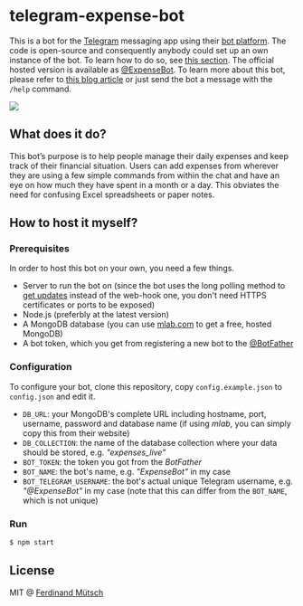 # telegram-expense-bot
This is a bot for the [Telegram](https://telegram.org/) messaging app using their [bot platform](https://core.telegram.org/bots). The code is open-source and consequently anybody could set up an own instance of the bot. To learn how to do so, see [this section](#how-to-host-it-myself). The official hosted version is available as [@ExpenseBot](https://telegram.me/ExpenseBot). To learn more about this bot, please refer to [this blog article](https://ferdinand-muetsch.de/telegram-expensebot-doodlerbot.html) or just send the bot a message with the `/help` command.

![](https://anchr.io/i/rbtPU.png)

## What does it do?
This bot’s purpose is to help people manage their daily expenses and keep track of their financial situation. Users can add expenses from wherever they are using a few simple commands from within the chat and have an eye on how much they have spent in a month or a day. This obviates the need for confusing Excel spreadsheets or paper notes. 

## How to host it myself?
### Prerequisites
In order to host this bot on your own, you need a few things.
* Server to run the bot on (since the bot uses the long polling method to [get updates](https://core.telegram.org/bots/api/#getupdates) instead of the web-hook one, you don't need HTTPS certificates or ports to be exposed)
* Node.js (preferbly at the latest version)
* A MongoDB database (you can use [mlab.com](http://mlab.com) to get a free, hosted MongoDB)
* A bot token, which you get from registering a new bot to the [@BotFather](https://telegram.me/BotFather)

### Configuration
To configure your bot, clone this repository, copy `config.example.json` to `config.json` and edit it.
* `DB_URL`: your MongoDB's complete URL including hostname, port, username, password and database name (if using _mlab_, you can simply copy this from their website)
* `DB_COLLECTION`: the name of the database collection where your data should be stored, e.g. _"expenses_live"_
* `BOT_TOKEN`: the token you got from the _BotFather_
* `BOT_NAME`: the bot's name, e.g. _"ExpenseBot"_ in my case
* `BOT_TELEGRAM_USERNAME`: the bot's actual unique Telegram username, e.g. _"@ExpenseBot"_ in my case (note that this can differ from the `BOT_NAME`, which is not unique)

### Run
```bash
$ npm start
```

## License
MIT @ [Ferdinand Mütsch](https://muetsch.io)